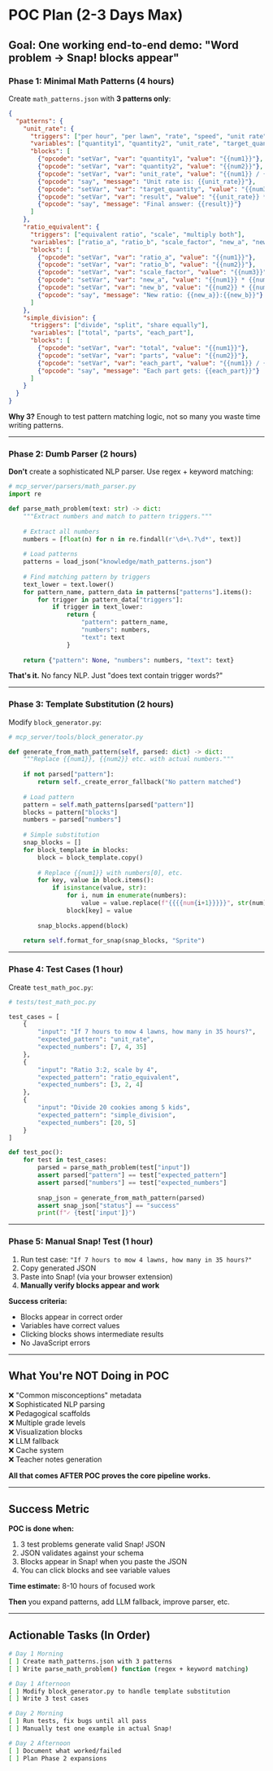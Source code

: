 
# POC Plan (2-3 Days Max)

## **Goal:** One working end-to-end demo: "Word problem → Snap! blocks appear"

### **Phase 1: Minimal Math Patterns (4 hours)**

Create `math_patterns.json` with **3 patterns only**:

```json
{
  "patterns": {
    "unit_rate": {
      "triggers": ["per hour", "per lawn", "rate", "speed", "unit rate"],
      "variables": ["quantity1", "quantity2", "unit_rate", "target_quantity", "result"],
      "blocks": [
        {"opcode": "setVar", "var": "quantity1", "value": "{{num1}}"},
        {"opcode": "setVar", "var": "quantity2", "value": "{{num2}}"},
        {"opcode": "setVar", "var": "unit_rate", "value": "{{num1}} / {{num2}}"},
        {"opcode": "say", "message": "Unit rate is: {{unit_rate}}"},
        {"opcode": "setVar", "var": "target_quantity", "value": "{{num3}}"},
        {"opcode": "setVar", "var": "result", "value": "{{unit_rate}} * {{num3}}"},
        {"opcode": "say", "message": "Final answer: {{result}}"}
      ]
    },
    "ratio_equivalent": {
      "triggers": ["equivalent ratio", "scale", "multiply both"],
      "variables": ["ratio_a", "ratio_b", "scale_factor", "new_a", "new_b"],
      "blocks": [
        {"opcode": "setVar", "var": "ratio_a", "value": "{{num1}}"},
        {"opcode": "setVar", "var": "ratio_b", "value": "{{num2}}"},
        {"opcode": "setVar", "var": "scale_factor", "value": "{{num3}}"},
        {"opcode": "setVar", "var": "new_a", "value": "{{num1}} * {{num3}}"},
        {"opcode": "setVar", "var": "new_b", "value": "{{num2}} * {{num3}}"},
        {"opcode": "say", "message": "New ratio: {{new_a}}:{{new_b}}"}
      ]
    },
    "simple_division": {
      "triggers": ["divide", "split", "share equally"],
      "variables": ["total", "parts", "each_part"],
      "blocks": [
        {"opcode": "setVar", "var": "total", "value": "{{num1}}"},
        {"opcode": "setVar", "var": "parts", "value": "{{num2}}"},
        {"opcode": "setVar", "var": "each_part", "value": "{{num1}} / {{num2}}"},
        {"opcode": "say", "message": "Each part gets: {{each_part}}"}
      ]
    }
  }
}
```

**Why 3?** Enough to test pattern matching logic, not so many you waste time writing patterns.

---

### **Phase 2: Dumb Parser (2 hours)**

**Don't** create a sophisticated NLP parser. Use regex + keyword matching:

```python
# mcp_server/parsers/math_parser.py
import re

def parse_math_problem(text: str) -> dict:
    """Extract numbers and match to pattern triggers."""
    
    # Extract all numbers
    numbers = [float(n) for n in re.findall(r'\d+\.?\d*', text)]
    
    # Load patterns
    patterns = load_json("knowledge/math_patterns.json")
    
    # Find matching pattern by triggers
    text_lower = text.lower()
    for pattern_name, pattern_data in patterns["patterns"].items():
        for trigger in pattern_data["triggers"]:
            if trigger in text_lower:
                return {
                    "pattern": pattern_name,
                    "numbers": numbers,
                    "text": text
                }
    
    return {"pattern": None, "numbers": numbers, "text": text}
```

**That's it.** No fancy NLP. Just "does text contain trigger words?"

---

### **Phase 3: Template Substitution (2 hours)**

Modify `block_generator.py`:

```python
# mcp_server/tools/block_generator.py

def generate_from_math_pattern(self, parsed: dict) -> dict:
    """Replace {{num1}}, {{num2}} etc. with actual numbers."""
    
    if not parsed["pattern"]:
        return self._create_error_fallback("No pattern matched")
    
    # Load pattern
    pattern = self.math_patterns[parsed["pattern"]]
    blocks = pattern["blocks"]
    numbers = parsed["numbers"]
    
    # Simple substitution
    snap_blocks = []
    for block_template in blocks:
        block = block_template.copy()
        
        # Replace {{num1}} with numbers[0], etc.
        for key, value in block.items():
            if isinstance(value, str):
                for i, num in enumerate(numbers):
                    value = value.replace(f"{{{{num{i+1}}}}}", str(num))
                block[key] = value
        
        snap_blocks.append(block)
    
    return self.format_for_snap(snap_blocks, "Sprite")
```

---

### **Phase 4: Test Cases (1 hour)**

Create `test_math_poc.py`:

```python
# tests/test_math_poc.py

test_cases = [
    {
        "input": "If 7 hours to mow 4 lawns, how many in 35 hours?",
        "expected_pattern": "unit_rate",
        "expected_numbers": [7, 4, 35]
    },
    {
        "input": "Ratio 3:2, scale by 4",
        "expected_pattern": "ratio_equivalent",
        "expected_numbers": [3, 2, 4]
    },
    {
        "input": "Divide 20 cookies among 5 kids",
        "expected_pattern": "simple_division",
        "expected_numbers": [20, 5]
    }
]

def test_poc():
    for test in test_cases:
        parsed = parse_math_problem(test["input"])
        assert parsed["pattern"] == test["expected_pattern"]
        assert parsed["numbers"] == test["expected_numbers"]
        
        snap_json = generate_from_math_pattern(parsed)
        assert snap_json["status"] == "success"
        print(f"✓ {test['input']}")
```

---

### **Phase 5: Manual Snap! Test (1 hour)**

1. Run test case: `"If 7 hours to mow 4 lawns, how many in 35 hours?"`
2. Copy generated JSON
3. Paste into Snap! (via your browser extension)
4. **Manually verify blocks appear and work**

**Success criteria:**
- Blocks appear in correct order
- Variables have correct values
- Clicking blocks shows intermediate results
- No JavaScript errors

---

## What You're **NOT** Doing in POC

❌ "Common misconceptions" metadata  
❌ Sophisticated NLP parsing  
❌ Pedagogical scaffolds  
❌ Multiple grade levels  
❌ Visualization blocks  
❌ LLM fallback  
❌ Cache system  
❌ Teacher notes generation  

**All that comes AFTER POC proves the core pipeline works.**

---

## Success Metric

**POC is done when:**
1. 3 test problems generate valid Snap! JSON
2. JSON validates against your schema
3. Blocks appear in Snap! when you paste the JSON
4. You can click blocks and see variable values

**Time estimate:** 8-10 hours of focused work

**Then** you expand patterns, add LLM fallback, improve parser, etc.

---

## Actionable Tasks (In Order)

```bash
# Day 1 Morning
[ ] Create math_patterns.json with 3 patterns
[ ] Write parse_math_problem() function (regex + keyword matching)

# Day 1 Afternoon  
[ ] Modify block_generator.py to handle template substitution
[ ] Write 3 test cases

# Day 2 Morning
[ ] Run tests, fix bugs until all pass
[ ] Manually test one example in actual Snap!

# Day 2 Afternoon
[ ] Document what worked/failed
[ ] Plan Phase 2 expansions
```
